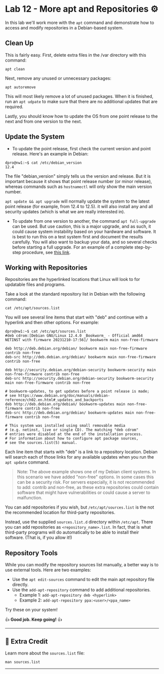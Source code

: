 # Lab 12 - More apt and Repositories ⚙️

In this lab we'll work more with the `apt` command and demonstrate how to access and modify repositories in a Debian-based system.

## Clean Up

This is fairly easy. First, delete extra files in the /var directory with this command:

`apt clean`

Next, remove any unused or unnecessary packages:

`apt autoremove`

This will most likely remove a lot of unused packages. When it is finished, run an `apt udpate` to make sure that there are no additional updates that are required.

Lastly, you should know how to update the OS from one point release to the next and from one version to the next.

## Update the System

- To update the point release, first check the current version and point release. Here's an example in Debian:

```console
dpro@nw1:~$ cat /etc/debian_version 
12.4
```

The file "debian_version" simply tells us the version and release. But it is important because it shows that point release number (or minor release), whereas commands such as `hostnamectl` will only show the main version number.

`apt update && apt upgrade` will normally update the system to the latest point release (for example, from 12.4 to 12.5). it will also install any and all security updates (which is what we are really interested in).

- To update from one version to another, the command `apt full-upgrade` can be used. But use caution, this is a major upgrade, and as such, it could cause system instability based on your hardware and software. It is best to run this on a test system first and document the results carefully. You will also want to backup your data, and so several checks before starting a full upgrade. For an example of a complete step-by-step procedure, see [this link](<https://www.debian.org/releases/bookworm/amd64/release-notes/ch-upgrading.en.html>).

## Working with Repositories

Repositories are the hyperlinked locations that Linux will look to for updatable files and programs.

Take a look at the standard repository list in Debian with the following command:

`cat /etc/apt/sources.list`

You will see several line items that start with "deb" and continue with a hyperlink and then other options. For example:

```console
dpro@nw1:~$ cat /etc/apt/sources.list
#deb cdrom:[Debian GNU/Linux 12.4.0 _Bookworm_ - Official amd64 NETINST with firmware 20231210-17:56]/ bookworm main non-free-firmware

deb http://deb.debian.org/debian/ bookworm main non-free-firmware contrib non-free
deb-src http://deb.debian.org/debian/ bookworm main non-free-firmware contrib non-free

deb http://security.debian.org/debian-security bookworm-security main non-free-firmware contrib non-free
deb-src http://security.debian.org/debian-security bookworm-security main non-free-firmware contrib non-free

# bookworm-updates, to get updates before a point release is made;
# see https://www.debian.org/doc/manuals/debian-reference/ch02.en.html#_updates_and_backports
deb http://deb.debian.org/debian/ bookworm-updates main non-free-firmware contrib non-free
deb-src http://deb.debian.org/debian/ bookworm-updates main non-free-firmware contrib non-free

# This system was installed using small removable media
# (e.g. netinst, live or single CD). The matching "deb cdrom"
# entries were disabled at the end of the installation process.
# For information about how to configure apt package sources,
# see the sources.list(5) manual.
```

Each line item that starts with "deb" is a link to a repository location. Debian will search each of those links for any available updates when you run the `apt update` command.

> Note: The above example shows one of my Debian client systems. In this scenario we have added "non-free" options. In some cases this can be a security risk. For servers especially, it is not recommended to add: contrib and non-free, as these extra repositories could contain software that might have vulnerabilities or could cause a server to malfunction.

You can add repositories if you wish, but `/etc/apt/sources.list` is the not the recommended location for third-party repositories. 

Instead, use the supplied `sources.list.d` directory within `/etc/apt`. There you can add repositories as `<repository_name>.list`. In fact, that is what third-party programs will do automatically to be able to install their software. (That is, if you allow it!)

## Repository Tools

While you can modify the repository sources list manually, a better way is to use external tools. Here are two examples:

- Use the `apt edit-sources` command to edit the main apt repository file directly.
- Use the `add-apt-repository` command to add additional repositories.
  - Example 1: `add-apt-repository deb <hyperlink>`
  - Example 2: `add-apt-repository ppa:<user>/<ppa_name>`

Try these on your system!

👍 **Good job. Keep going!** 👍

---

## 📃 Extra Credit

Learn more about the `sources.list` file:

`man sources.list`

---
